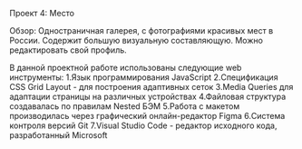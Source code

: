 Проект 4: Место

Обзор:
Одностраничная галерея, с фотографиями красивых мест в России. Содержит большую визуальную составляющую. Можно редактировать свой профиль.

В данной проектной работе использованы следующие web инструменты:
1.Язык программирования JavaScript
2.Спецификация CSS Grid Layout - для построения адаптивных сеток
3.Media Queries для адаптации страницы на различных устройствах
4.Файловая структура создавалась по правилам Nested БЭМ
5.Работа с макетом производилась через графический онлайн-редактор Figma
6.Система контроля версий Git
7.Visual Studio Code - редактор исходного кода, разработанный Microsoft